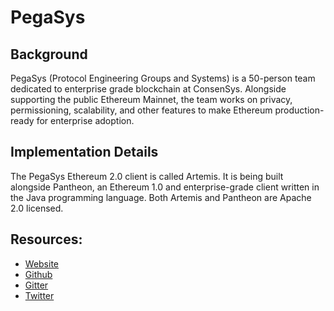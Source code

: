 # PegaSys

## Background

PegaSys (Protocol Engineering Groups and Systems) is a 50-person team dedicated to enterprise grade blockchain at ConsenSys. Alongside supporting the public Ethereum Mainnet, the team works on privacy, permissioning, scalability, and other features to make Ethereum production-ready for enterprise adoption.

## Implementation Details

The PegaSys Ethereum 2.0 client is called Artemis. It is being built alongside Pantheon, an Ethereum 1.0 and enterprise-grade client written in the Java programming language. Both Artemis and Pantheon are Apache 2.0 licensed.

## Resources:
* [Website](https://pegasys.tech/)
* [Github](https://github.com/PegaSysEng/artemis)
* [Gitter](https://gitter.im/PegaSysEng/artemis)
* [Twitter](https://twitter.com/pegasyseng)
